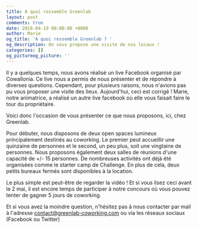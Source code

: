 ```yaml
---
title: A quoi ressemble Greenlab
layout: post
comments: true
date: 2018-04-19 00:00:00 +0000
author: Marie
og_title: 'A quoi ressemble Greenlab ? '
og_description: On vous propose une visite de nos locaux !
categories: []
og_pictureog_picture: ''
---
```

Il y a quelques temps, nous avons réalisé un live Facebook organisé par Cowallonia. Ce live nous a permis de nous présenter et de répondre à diverses questions. Cependant, pour plusieurs raisons, nous n'avions pas pu vous proposer une visite des lieux. Aujourd'hui, ceci est corrigé ! Marie, notre animatrice, a réalisé un autre live facebook où elle vous faisait faire le tour du propriétaire.

Voici donc l'occasion de vous présenter ce que nous proposons, ici, chez Greenlab.

Pour débuter, nous disposons de deux open spaces lumineux principalement destinés au coworking. Le premier peut accueillir une quinzaine de personnes et le second, un peu plus, soit une vingtaine de personnes. Nous proposons également deux salles de réunions d'une capacité de +/- 15 personnes. De nombreuses activités ont déjà été organisées comme le starter camp de Challenge. En plus de cela, deux petits bureaux fermés sont disponibles à la location. 

Le plus simple est peut-être de regarder la vidéo ! Et si vous lisez ceci avant le 2 mai, il est encore temps de participer à notre concours où vous pouvez tenter de gagner 5 jours de coworking.

Et si vous avez la moindre question, n'hésitez pas à nous contacter par mail à l'adresse contact@greenlab-coworking.com ou via les réseaux sociaux (Facebook ou Twitter)